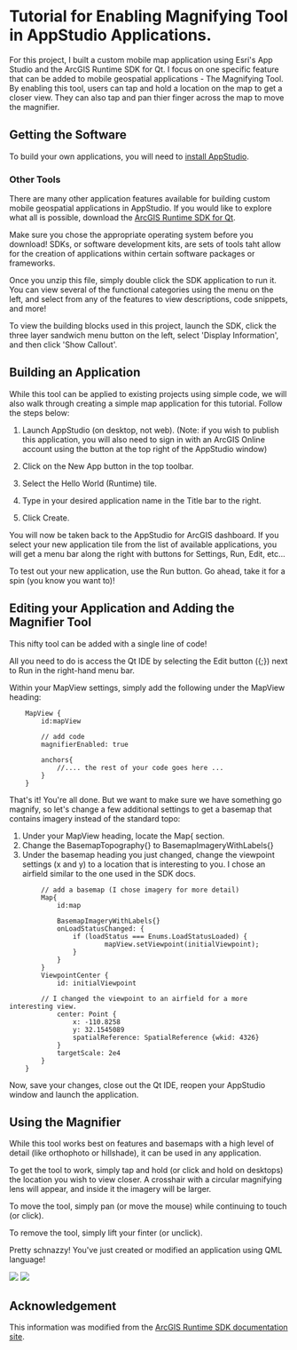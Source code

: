 # Tutorial for Enabling Magnifying Tool in AppStudio Applications.

For this project, I built a custom mobile map application using Esri's App Studio and the ArcGIS Runtime SDK for Qt.  I focus on one specific feature that can be added to mobile geospatial applications - The Magnifying Tool.  By enabling this tool, users can tap and hold a location on the map to get a closer view.  They can also tap and pan thier finger across the map to move the magnifier.


## Getting the Software

To build your own applications, you will need to [install AppStudio](http://doc.arcgis.com/en/appstudio/download/).


### Other Tools

There are many other application features available for building custom mobile geospatial applications in AppStudio.  If you would like to explore what all is possible, download the [ArcGIS Runtime SDK for Qt](http://www.arcgis.com/home/search.html?t=content&q=tags:QmlSampleApplicationCurrent&content=all). 

Make sure you chose the appropriate operating system before you download!  SDKs, or software development kits, are sets of tools taht allow for the creation of applications within certain software packages or frameworks.

Once you unzip this file, simply double click the SDK application to run it.  You can view several of the functional categories using the menu on the left, and select from any of the features to view descriptions, code snippets, and more!

To view the building blocks used in this project, launch the SDK, click the three layer sandwich menu button on the left, select 'Display Information', and then click 'Show Callout'.

## Building an Application

While this tool can be applied to existing projects using simple code, we will also walk through creating a simple map application for this tutorial.  Follow the steps below:

1. Launch AppStudio (on desktop, not web). 
(Note: if you wish to publish this application, you will also need to sign in with an ArcGIS Online account using the button at the top right of the AppStudio window)

2. Click on the New App button in the top toolbar.

3. Select the Hello World (Runtime) tile.

4. Type in your desired application name in the Title bar to the right.

5. Click Create.

You will now be taken back to the AppStudio for ArcGIS dashboard.  If you select your new application tile from the list of available applications, you will get a menu bar along the right with buttons for Settings, Run, Edit, etc...

To test out your new application, use the Run button.  Go ahead, take it for a spin (you know you want to)!

## Editing your Application and Adding the Magnifier Tool

This nifty tool can be added with a single line of code!

All you need to do is access the Qt IDE by selecting the Edit button ({;}) next to Run in the right-hand menu bar.

Within your MapView settings, simply add the following under the MapView heading:

```
	MapView {
		id:mapView

		// add code
		magnifierEnabled: true

		anchors{
			//.... the rest of your code goes here ...
		}
	}
```

That's it!  You're all done.  But we want to make sure we have something go magnify, so let's change a few additional settings to get a basemap that contains imagery instead of the standard topo:

1. Under your MapView heading, locate the Map{ section.
2. Change the BasemapTopography{} to BasemapImageryWithLabels{}
3. Under the basemap heading you just changed, change the viewpoint settings (x and y) to a location that is interesting to you.  I chose an airfield similar to the one used in the SDK docs.

```
        // add a basemap (I chose imagery for more detail)
        Map{
            id:map

            BasemapImageryWithLabels{}
            onLoadStatusChanged: {
                if (loadStatus === Enums.LoadStatusLoaded) {
                        mapView.setViewpoint(initialViewpoint);
                }
            }
        }
        ViewpointCenter {
            id: initialViewpoint
	    
	    // I changed the viewpoint to an airfield for a more interesting view.
            center: Point {
                x: -110.8258
                y: 32.1545089
                spatialReference: SpatialReference {wkid: 4326}
            }
            targetScale: 2e4
        }
    }

```


Now, save your changes, close out the Qt IDE, reopen your AppStudio window and launch the application.

## Using the Magnifier

While this tool works best on features and basemaps with a high level of detail (like orthophoto or hillshade), it can be used in any application.

To get the tool to work, simply tap and hold (or click and hold on desktops) the location you wish to view closer.  A crosshair with a circular magnifying lens will appear, and inside it the imagery will be larger.

To move the tool, simply pan (or move the mouse) while continuing to touch (or click).

To remove the tool, simply lift your finter (or unclick).

Pretty schnazzy! You've just created or modified an application using QML language!

![](screenshot1.png)
![](screenshot2.png)


## Acknowledgement

This information was modified from the [ArcGIS Runtime SDK documentation site](https://developers.arcgis.com/qt/latest/qml/sample-code/sample-qt-showmagnifier.htm).
